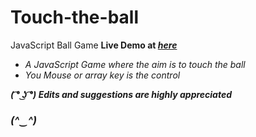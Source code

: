 # Touch-the-ball
JavaScript Ball Game
<b>Live Demo at <a href="https://sauravshah31.github.io/Touch-the-ball/" target="_blank" title="https://sauravshah31.github.io/Touch-the-ball/"><em>here<em></a></b>
<ul>
  <li>A JavaScript Game where the aim is to touch the ball</li>
  <li>You Mouse or array key is the control</li>
</ul>
  <b>( ͡° ͜ʖ ͡°) Edits and suggestions are highly appreciated  <h3>(^‿^)</h3><b>
